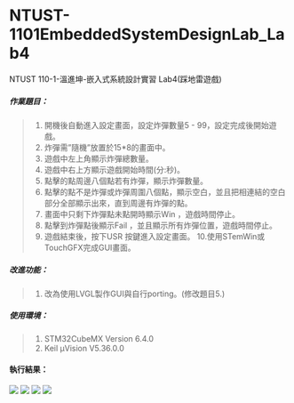 # NTUST-1101EmbeddedSystemDesignLab_Lab4
NTUST 110-1-溫進坤-嵌入式系統設計實習 Lab4(踩地雷遊戲)

##### 作業題目：
>  1. 開機後自動進入設定畫面，設定炸彈數量5 - 99，設定完成後開始遊戲。
>  2. 炸彈需”隨機”放置於15*8的畫面中。
>  3. 遊戲中左上角顯示炸彈總數量。
>  4. 遊戲中右上方顯示遊戲開始時間(分:秒)。
>  5. 點擊的點周邊八個點若有炸彈，顯示炸彈數量。
>  6. 點擊的點不是炸彈或炸彈周圍八個點，顯示空白，並且把相連結的空白部分全部顯示出來，直到周邊有炸彈的點。
>  7. 畫面中只剩下炸彈點未點開時顯示Win ，遊戲時間停止。
>  8. 點擊到炸彈點後顯示Fail ，並且顯示所有炸彈位置，遊戲時間停止。
>  9. 遊戲結束後，按下USR 按鍵進入設定畫面。
>  10.使用STemWin或TouchGFX完成GUI畫面。

##### 改進功能：
>  1. 改為使用LVGL製作GUI與自行porting。(修改題目5.)

##### 使用環境：
>  1. STM32CubeMX Version 6.4.0
>  2. Keil µVision V5.36.0.0

#### 執行結果：
![](https://i.imgur.com/8IuN0Zd.jpg)
![](https://i.imgur.com/wamN9LD.jpg)
![](https://i.imgur.com/9YmiwQ3.jpg)
![](https://i.imgur.com/dLhtLtv.jpg)
